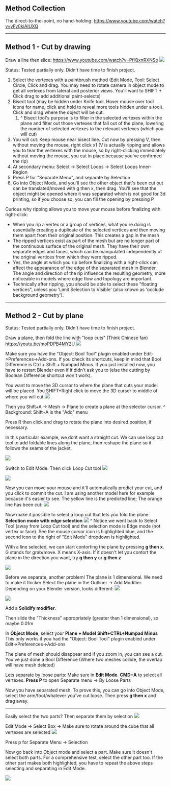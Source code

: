 
## Method Collection

The direct-to-the-point, no hand-holding:
https://www.youtube.com/watch?v=yFy0kiAIUXQ

---

## Method 1 - Cut by drawing

Draw a line then slice:
https://www.youtube.com/watch?v=PfIQxnRXNSo
![](https://i.imgur.com/9osNeL6.png)

Status: Tested partially only. Didn't have time to finish project.
1. Select the vertexes with a paintbrush method (Edit Mode, Tool: Select Circle, Click and drag. You may need to rotate camera in object mode to get all vertexes from lateral and posterior views. You'll want to SHIFT + Click drag to add additional paint-selects)
2. Bisect tool (may be hidden under Knife tool. Hover mouse over tool icons for name, click and hold to reveal more tools hidden under a tool). Click and drag where the object will be cut. 
	1. ^ Bisect tool's purpose is to filter in the selected vertexes within the plane and filter out those vertexes that fall out of the plane, lowering the number of selected vertexes to the relevant vertexes (which you will cut)
3. You will cut: Keep mouse near bisect line. Cut now by pressing V, then without moving the mouse, right click x1 (V is actually ripping and allows you to tear the vertexes with the mouse, so by right-clicking immediately without moving the mouse, you cut in place because you've confirmed the rip)
4. At secondary menu: Select -> Select Loops -> Select Loops Inner-Region
5. Press P for "Separate Menu", and separate by Selection
6. Go into Object Mode, and you'll see the other object that's been cut out can be translated/moved with g then x, then drag. You'll see that the object might be opened where it was separated which is not good for 3d printing, so if you choose so, you can fill the opening by pressing P

Curious why ripping allows you to move your mouse before finalizing with right-click:
- When you rip a vertex or a group of vertices, what you're doing is essentially creating a duplicate of the selected vertices and then moving them apart from their original position. This creates a gap in the mesh
- The ripped vertices exist as part of the mesh but are no longer part of the continuous surface of the original mesh. They have their own separate edges and faces, which can be manipulated independently of the original vertices from which they were ripped.
- Yes, the angle at which you rip before finalizing with a right-click can affect the appearance of the edge of the separated mesh in Blender. The angle and direction of the rip influence the resulting geometry, more noticeable in models where edge flow and topology are important.
- Technically after ripping, you should be able to select these "floating vertices", unless you 'Limit Selection to Visible' (also known as 'occlude background geometry').

---

## Method 2 - Cut by plane


Status: Tested partially only. Didn't have time to finish project.

Draw a plane, then fold the line with "loop cuts" (Think Chinese fan)
https://youtu.be/moPDPB4MY2U
![](https://i.imgur.com/zIc9B9U.png)



Make sure you have the "Object: Bool Tool" plugin enabled under Edit->Preferences->Add-ons. If you check its shortcuts, keep in mind that Bool Difference is Ctrl + Shift + Numpad Minus. If you just installed now, you have to restart Blender even if it didn't ask you to (else the cutting by Boolean Difference shortcut won't work).

You want to move the 3D cursor to where the plane that cuts your model will be placed. You SHIFT+Right click to move the 3D cursor to middle of where you will cut
![](https://i.imgur.com/2fST8na.png)


Then you Shift+A -> Mesh -> Plane to create a plane at the selector cursor.
^ Background: Shift+A is the "Add" menu

Press R then click and drag to rotate the plane into desired position, if necessary.

In this particular example, we dont want a straight cut. We can use loop cut tool to add foldable lines along the plane, then reshape the plane so it follows the seams of the jacket.

![](https://i.imgur.com/aHLw06Y.png)

Switch to Edit Mode. Then click Loop Cut tool
![](https://i.imgur.com/vYZgO0M.png)

![](https://i.imgur.com/96OdLFt.png)


Now you can move your mouse and it'll automatically predict your cut, and you click to commit the cut. I am using another model here for example because it's easier to see. The yellow line is the predicted line; The orange line has been cut:
![](https://i.imgur.com/HNLrFT7.png)

Now make it possible to select a loop cut that lets you fold the plane:
**Selection mode with edge selection**
![](https://i.imgur.com/sl9G80f.png)
^ Notice we went back to Select Tool (away from Loop Cut tool) and the selection mode is Edge mode (not vertex or face). See the mouse cursor icon is highlighted blue, and the second icon to the right of "Edit Mode" dropdown is highlighted.

With a line selected, we can start contorting the plane by pressing **g then x**. G stands for grab/move. X means X-axis. If it doesn't let you contort the plane in the direction you want, try **g then y** or **g then z**

![](https://i.imgur.com/G9pCuy9.png)

Before we separate, another problem! The plane is 1 dimensional. We need to make it thicker
Select the plane in the Outliner -> Add Modifier. 
Depending on your Blender version, looks different:
![](https://i.imgur.com/TnaNfpD.png)

![](https://i.imgur.com/IkHfdB1.png)


Add a **Solidify modifier**.

Then slide the "Thickness" appropriately (greater than 1 dimensional), so maybe 0.01m


In **Object Mode**, select your **Plane + Model**
**Shift+CTRL+Numpad Minus**
This only works if you had the "Object: Bool Tool" plugin enabled under Edit->Preferences->Add-ons

The plane of mesh should disappear and if you zoom in, you can see a cut. You've just done a Bool Difference (Where two meshes collide, the overlap will have mesh deleted)

Lets separate by loose parts:
Make sure in **Edit Mode**. 
**CMD+A** to select all vertexes. 
**Press P** to open Separate menu -> By Loose Parts

Now you have separated mesh. To prove this, you can go into Object Mode, select the arm/foot/whatever you've cut loose. Then press **g then x** and drag away.

----

Easily select the two parts? Then separate them by selection
![](https://i.imgur.com/YFCOJ0s.png)


Edit Mode -> Select Box ->
Make sure to rotate around the cube that all vertexes are selected
![](https://i.imgur.com/u2SyZ4j.png)

Press p for Separate Menu -> Selection

Now go back into Object mode and select a part. Make sure it doesn't select both parts. 
For a comprehensive test, select the other part too. If the other part makes both highlighted, you have to repeat the above steps selecting and separating in Edit Mode.

![](https://i.imgur.com/F2fXVJj.png)
